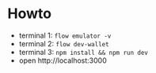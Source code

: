# Howto

 - terminal 1: `flow emulator -v`
 - terminal 2: `flow dev-wallet`
 - terminal 3: `npm install && npm run dev`
 - open http://localhost:3000
